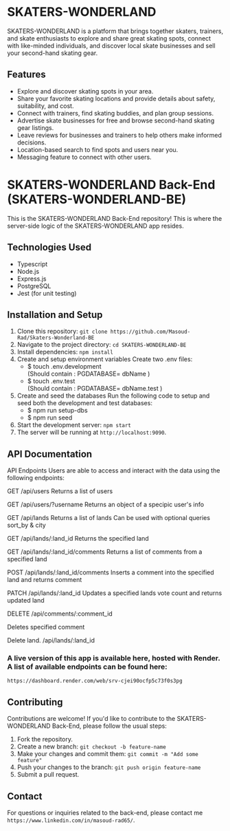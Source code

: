 # SKATERS-WONDERLAND


SKATERS-WONDERLAND is a platform that brings together skaters, trainers, and skate enthusiasts to explore and share great skating spots, connect with like-minded individuals, and discover local skate businesses and sell your second-hand skating gear.


## Features

- Explore and discover skating spots in your area.
- Share your favorite skating locations and provide details about safety, suitability, and cost.
- Connect with trainers, find skating buddies, and plan group sessions.
- Advertise skate businesses for free and browse second-hand skating gear listings.
- Leave reviews for businesses and trainers to help others make informed decisions.
- Location-based search to find spots and users near you.
- Messaging feature to connect with other users.



# SKATERS-WONDERLAND Back-End (SKATERS-WONDERLAND-BE)

This is the SKATERS-WONDERLAND Back-End repository! This is where the server-side logic of the SKATERS-WONDERLAND app resides.

## Technologies Used

- Typescript
- Node.js
- Express.js
- PostgreSQL
- Jest (for unit testing)

## Installation and Setup

1. Clone this repository: `git clone https://github.com/Masoud-Rad/Skaters-Wonderland-BE`
2. Navigate to the project directory: `cd SKATERS-WONDERLAND-BE`
3. Install dependencies: `npm install`
4. Create and setup environment variables Create two .env files:
    - $ touch .env.development  
    (Should contain : PGDATABASE= dbName )
    - $ touch .env.test  
    (Should contain : PGDATABASE= dbName.test )   
5. Create and seed the databases Run the following code to setup and seed both the development and test databases:
    - $ npm run setup-dbs 
    - $ npm run seed
6. Start the development server: `npm start`
7. The server will be running at `http://localhost:9090`.


## API Documentation

API Endpoints Users are able to access and interact with the data using the following endpoints:

GET /api/users Returns a list of users

GET /api/users/?username Returns an object of a specipic user's info

GET /api/lands Returns a list of lands Can be used with optional queries sort_by & city

GET /api/lands/:land_id Returns the specified land

GET /api/lands/:land_id/comments Returns a list of comments from a specified land

POST /api/lands/:land_id/comments Inserts a comment into the specified land and returns comment

PATCH /api/lands/:land_id Updates a specified lands vote count and returns updated land

DELETE /api/comments/:comment_id

Deletes specified comment

Delete land. /api/lands/:land_id

### A live version of this app is available here, hosted with Render. A list of available endpoints can be found here:
`https://dashboard.render.com/web/srv-cjei90ocfp5c73f0s3pg`


## Contributing

Contributions are welcome! If you'd like to contribute to the SKATERS-WONDERLAND Back-End, please follow the usual steps:

1. Fork the repository.
2. Create a new branch: `git checkout -b feature-name`
3. Make your changes and commit them: `git commit -m "Add some feature"`
4. Push your changes to the branch: `git push origin feature-name`
5. Submit a pull request.


## Contact

For questions or inquiries related to the back-end, please contact me `https://www.linkedin.com/in/masoud-rad65/`.
